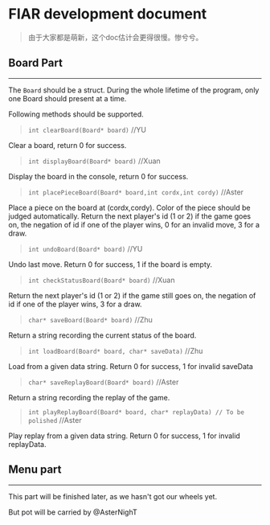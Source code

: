 # FIAR development document

> 由于大家都是萌新，这个doc估计会更得很慢。惨兮兮。

## Board Part
---
The `Board` should be a struct. During the whole lifetime of the program, only one Board should present at a time.

Following methods should be supported.

> `int clearBoard(Board* board)`  //YU

Clear a board, return 0 for success.

> `int displayBoard(Board* board)` //Xuan

Display the board in the console, return 0 for success.

> `int placePieceBoard(Board* board,int cordx,int cordy)` //Aster

Place a piece on the board at (cordx,cordy). Color of the piece should be judged automatically. Return the next player's id (1 or 2) if the game goes on, the negation of id if one of the player wins, 0 for an invalid move, 3 for a draw.

> `int undoBoard(Board* board)`  //YU

Undo last move. Return 0 for success, 1 if the board is empty. 

> `int checkStatusBoard(Board* board)` //Xuan

Return the next player's id (1 or 2) if the game still goes on, the negation of id if one of the player wins, 3 for a draw.

> `char* saveBoard(Board* board)`  //Zhu

Return a string recording the current status of the board.

> `int loadBoard(Board* board, char* saveData)` //Zhu

Load from a given data string. Return 0 for success, 1 for invalid saveData

> `char* saveReplayBoard(Board* board)` //Aster

Return a string recording the replay of the game.

> `int playReplayBoard(Board* board, char* replayData) // To be polished` //Aster

Play replay from a given data string. Return 0 for success, 1 for invalid replayData.

## Menu part 
---
This part will be finished later, as we hasn't got our wheels yet.

But pot will be carried by @AsterNighT